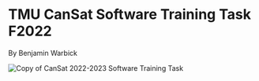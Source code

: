 # TMU CanSat Software Training Task F2022
By Benjamin Warbick 

![Copy of CanSat 2022-2023 Software Training Task](https://user-images.githubusercontent.com/71982556/190049345-3d458319-65f6-46ab-88c4-300337a80d7c.png)
